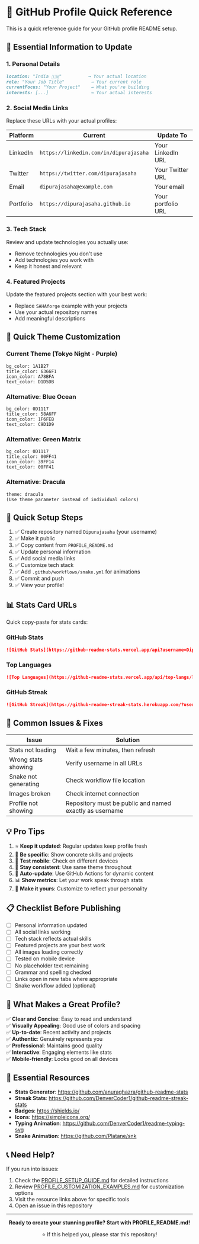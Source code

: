 # 🎯 GitHub Profile Quick Reference

This is a quick reference guide for your GitHub profile README setup.

## 📝 Essential Information to Update

### 1. Personal Details
```markdown
location: "India 🇮🇳"          → Your actual location
role: "Your Job Title"          → Your current role
currentFocus: "Your Project"    → What you're building
interests: [...]                → Your actual interests
```

### 2. Social Media Links
Replace these URLs with your actual profiles:

| Platform | Current | Update To |
|----------|---------|-----------|
| LinkedIn | `https://linkedin.com/in/dipurajasaha` | Your LinkedIn URL |
| Twitter | `https://twitter.com/dipurajasaha` | Your Twitter URL |
| Email | `dipurajasaha@example.com` | Your email |
| Portfolio | `https://dipurajasaha.github.io` | Your portfolio URL |

### 3. Tech Stack
Review and update technologies you actually use:
- Remove technologies you don't use
- Add technologies you work with
- Keep it honest and relevant

### 4. Featured Projects
Update the featured projects section with your best work:
- Replace `SAHAforge` example with your projects
- Use your actual repository names
- Add meaningful descriptions

## 🎨 Quick Theme Customization

### Current Theme (Tokyo Night - Purple)
```
bg_color: 1A1B27
title_color: 6366F1
icon_color: A78BFA
text_color: D1D5DB
```

### Alternative: Blue Ocean
```
bg_color: 0D1117
title_color: 58A6FF
icon_color: 1F6FEB
text_color: C9D1D9
```

### Alternative: Green Matrix
```
bg_color: 0D1117
title_color: 00FF41
icon_color: 39FF14
text_color: 00FF41
```

### Alternative: Dracula
```
theme: dracula
(Use theme parameter instead of individual colors)
```

## 🚀 Quick Setup Steps

1. ✅ Create repository named `Dipurajasaha` (your username)
2. ✅ Make it public
3. ✅ Copy content from `PROFILE_README.md`
4. ✅ Update personal information
5. ✅ Add social media links
6. ✅ Customize tech stack
7. ✅ Add `.github/workflows/snake.yml` for animations
8. ✅ Commit and push
9. ✅ View your profile!

## 📊 Stats Card URLs

Quick copy-paste for stats cards:

### GitHub Stats
```markdown
![GitHub Stats](https://github-readme-stats.vercel.app/api?username=Dipurajasaha&show_icons=true&theme=tokyonight&hide_border=true&bg_color=1A1B27&title_color=6366F1&icon_color=A78BFA&text_color=D1D5DB&count_private=true&include_all_commits=true)
```

### Top Languages
```markdown
![Top Languages](https://github-readme-stats.vercel.app/api/top-langs/?username=Dipurajasaha&layout=compact&theme=tokyonight&hide_border=true&bg_color=1A1B27&title_color=6366F1&text_color=D1D5DB&langs_count=8)
```

### GitHub Streak
```markdown
![GitHub Streak](https://github-readme-streak-stats.herokuapp.com/?user=Dipurajasaha&theme=tokyonight&hide_border=true&background=1A1B27&ring=6366F1&fire=A78BFA&currStreakLabel=D1D5DB)
```

## 🔧 Common Issues & Fixes

| Issue | Solution |
|-------|----------|
| Stats not loading | Wait a few minutes, then refresh |
| Wrong stats showing | Verify username in all URLs |
| Snake not generating | Check workflow file location |
| Images broken | Check internet connection |
| Profile not showing | Repository must be public and named exactly as username |

## 💡 Pro Tips

1. ⭐ **Keep it updated**: Regular updates keep profile fresh
2. 🎯 **Be specific**: Show concrete skills and projects
3. 📱 **Test mobile**: Check on different devices
4. 🎨 **Stay consistent**: Use same theme throughout
5. 🔄 **Auto-update**: Use GitHub Actions for dynamic content
6. 📊 **Show metrics**: Let your work speak through stats
7. 🌟 **Make it yours**: Customize to reflect your personality

## 📋 Checklist Before Publishing

- [ ] Personal information updated
- [ ] All social links working
- [ ] Tech stack reflects actual skills
- [ ] Featured projects are your best work
- [ ] All images loading correctly
- [ ] Tested on mobile device
- [ ] No placeholder text remaining
- [ ] Grammar and spelling checked
- [ ] Links open in new tabs where appropriate
- [ ] Snake workflow added (optional)

## 🎯 What Makes a Great Profile?

✅ **Clear and Concise**: Easy to read and understand  
✅ **Visually Appealing**: Good use of colors and spacing  
✅ **Up-to-date**: Recent activity and projects  
✅ **Authentic**: Genuinely represents you  
✅ **Professional**: Maintains good quality  
✅ **Interactive**: Engaging elements like stats  
✅ **Mobile-friendly**: Looks good on all devices  

## 🔗 Essential Resources

- **Stats Generator**: https://github.com/anuraghazra/github-readme-stats
- **Streak Stats**: https://github.com/DenverCoder1/github-readme-streak-stats
- **Badges**: https://shields.io/
- **Icons**: https://simpleicons.org/
- **Typing Animation**: https://github.com/DenverCoder1/readme-typing-svg
- **Snake Animation**: https://github.com/Platane/snk

## 📞 Need Help?

If you run into issues:
1. Check the [PROFILE_SETUP_GUIDE.md](PROFILE_SETUP_GUIDE.md) for detailed instructions
2. Review [PROFILE_CUSTOMIZATION_EXAMPLES.md](PROFILE_CUSTOMIZATION_EXAMPLES.md) for customization options
3. Visit the resource links above for specific tools
4. Open an issue in this repository

---

<div align="center">

**Ready to create your stunning profile? Start with PROFILE_README.md!**

⭐ If this helped you, please star this repository!

</div>
